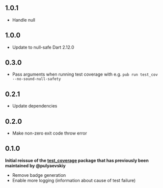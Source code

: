 ## 1.0.1

- Handle null

## 1.0.0

- Update to null-safe Dart 2.12.0

## 0.3.0

* Pass arguments when running test coverage with e.g. `pub run test_cov --no-sound-null-safety`

## 0.2.1

* Update dependencies

## 0.2.0

* Make non-zero exit code throw error

## 0.1.0

**Initial reissue of the [test_coverage](https://github.com/pulyaevskiy/test-coverage) package that
has previously been maintained by @pulyaevskiy**

* Remove badge generation
* Enable more logging (information about cause of test failure)
